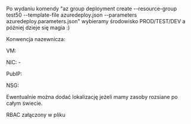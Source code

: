 Po wydaniu komendy 
"az group deployment create --resource-group test50 --template-file azuredeploy.json --parameters azuredeploy.parameters.json" 
wybieramy środowisko PROD/TEST/DEV a później dzieje się magia :)

Konwencja nazewnicza:

VM:
<name><env>

NIC:
<VMname>-<nic>

PubIP:
<vmname><pubip>

NSG:
<vmname><NSGname>

Ewentualnie można dodać lokalizację jeżeli mamy zasoby rozsiane po całym świecie.


RBAC załączony w pliku
